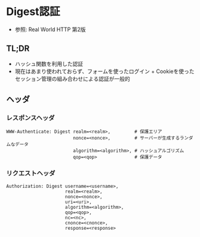 # Digest認証
- 参照: Real World HTTP 第2版

## TL;DR
- ハッシュ関数を利用した認証
- 現在はあまり使われておらず、フォームを使ったログイン + Cookieを使ったセッション管理の組み合わせによる認証が一般的

## ヘッダ
### レスポンスヘッダ
```
WWW-Authenticate: Digest realm=<realm>,         # 保護エリア
                         nonce=<nonce>,         # サーバーが生成するランダムなデータ
                         algorithm=<algorithm>, # ハッシュアルゴリズム
                         qop=<qop>              # 保護データ
```

### リクエストヘッダ
```
Authorization: Digest username=<username>,
                      realm=<realm>,
                      nonce=<nonce>,
                      uri=<uri>,
                      algorithm=<algorithm>,
                      qop=<qop>,
                      nc=<nc>,
                      cnonce=<cnonce>,
                      response=<response>
```
